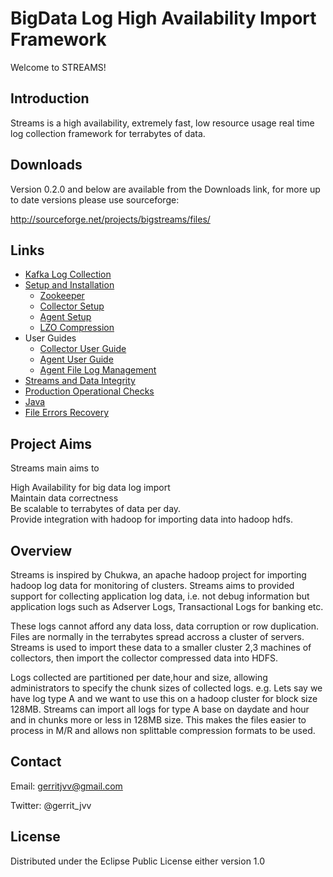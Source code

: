 
# BigData Log High Availability Import Framework

Welcome to STREAMS!

## Introduction

Streams is a high availability, extremely fast, low resource usage real time log collection framework for terrabytes of data.

## Downloads

Version 0.2.0 and below are available from the Downloads link, for more up to date versions please use sourceforge:

http://sourceforge.net/projects/bigstreams/files/

## Links

  * [Kafka Log Collection](https://github.com/gerritjvv/bigstreams/wiki/KafkaToHadoopImport.wiki)
  * [Setup and Installation](https://github.com/gerritjvv/bigstreams/wiki/StreamsSetupAndInstallation.wiki)
    * [Zookeeper](https://github.com/gerritjvv/bigstreams/wiki/zookeeperInstallationGuide.wiki)
    * [Collector Setup](https://github.com/gerritjvv/bigstreams/wiki/CollectorSetupAndInstallationGuide.wiki)
    * [Agent Setup](https://github.com/gerritjvv/bigstreams/wiki/AgentSetupAndinstallationGuide.wiki)
    * [LZO Compression](https://github.com/gerritjvv/bigstreams/wiki/StreamsAndLzoCompression.wiki)
  * User Guides
    * [Collector User Guide](https://github.com/gerritjvv/bigstreams/wiki/CollectorUserGuide.wiki)
    * [Agent User Guide](https://github.com/gerritjvv/bigstreams/wiki/AgentUserGuide.wiki)
    * [Agent File Log Management](https://github.com/gerritjvv/bigstreams/wiki/AgentFileLogActionManagement.wiki)
  * [Streams and Data Integrity](https://github.com/gerritjvv/bigstreams/wiki/StreamsAndDataIntegrity.wiki)
  * [Production Operational Checks](https://github.com/gerritjvv/bigstreams/wiki/NagiosProductionOperationalChecks.wiki)
  * [Java](https://github.com/gerritjvv/bigstreams/wiki/RecommendedJVMVersion.wiki)
  * [File Errors Recovery](https://github.com/gerritjvv/bigstreams/wiki/RecoverLzoCorruptFiles.wiki)

## Project Aims

Streams main aims to

High Availability for big data log import  
Maintain data correctness  
Be scalable to terrabytes of data per day.  
Provide integration with hadoop for importing data into hadoop hdfs.  

## Overview

Streams is inspired by Chukwa, an apache hadoop project for importing hadoop log data for monitoring of clusters. Streams aims to provided support for collecting application log data, i.e. not debug information but application logs such as Adserver Logs, Transactional Logs for banking etc.  
 
These logs cannot afford any data loss, data corruption or row duplication. Files are normally in the terrabytes spread accross a cluster of servers. Streams is used to import these data to a smaller cluster 2,3 machines of collectors, then import the collector compressed data into HDFS.  

Logs collected are partitioned per date,hour and size, allowing administrators to specify the chunk sizes of collected logs. e.g. Lets say we have log type A and we want to use this on a hadoop cluster for block size 128MB. Streams can import all logs for type A base on daydate and hour and in chunks more or less in 128MB size. This makes the files easier to process in M/R and allows non splittable compression formats to be used.  

## Contact

Email: gerritjvv@gmail.com

Twitter: @gerrit_jvv

## License


Distributed under the Eclipse Public License either version 1.0 
